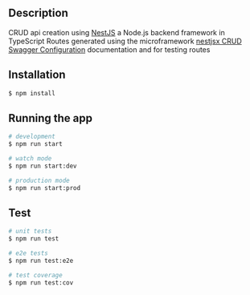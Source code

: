 ## Description

CRUD api creation using [NestJS](https://docs.nestjs.com/) a Node.js backend framework in TypeScript
Routes generated using the microframework [nestjsx CRUD](https://github.com/nestjsx/crud)
[Swagger Configuration](https://docs.nestjs.com/openapi/introduction) documentation and for testing routes

## Installation

```bash
$ npm install
```

## Running the app

```bash
# development
$ npm run start

# watch mode
$ npm run start:dev

# production mode
$ npm run start:prod
```

## Test

```bash
# unit tests
$ npm run test

# e2e tests
$ npm run test:e2e

# test coverage
$ npm run test:cov
```

